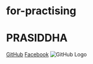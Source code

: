 # for-practising
# PRASIDDHA
[GitHub](http://github.com)
[Facebook](http://facebook.com)
![GitHub Logo](/images/fact.jng)